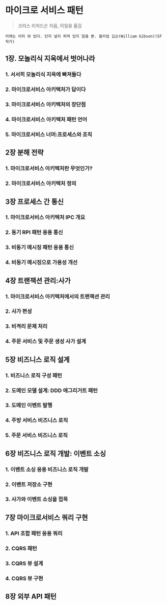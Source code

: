 # 마이크로 서비스 패턴

> 크리스 리처드슨 지음, 이일웅 옮김

`미래는 이미 와 있다. 단지 널리 퍼져 있지 않을 뿐. 윌리엄 깁슨(William Gibson)(SF 작가)`

## 1장. 모놀리식 지옥에서 벗어나라

### 1. 서서히 모놀리식 지옥에 빠져들다

### 2. 마이크로서비스 아키텍처가 답이다
### 3. 마이크로서비스 아키텍처의 장단점
### 4. 마이크로서비스 아키텍처 패턴 언어
### 5. 마이크로서비스 너머:프로세스와 조직

## 2장 분해 전략

### 1. 마이크로서비스 아키텍처란 무엇인가?
### 2. 마이크로서비스 아키텍처 정의

## 3장 프로세스 간 통신

### 1. 마이크로서비스 아키텍처 IPC 개요
### 2. 동기 RPI 패턴 응용 통신
### 3. 비동기 메시징 패턴 응용 통신
### 4. 비동기 메시징으로 가용성 개선

## 4장 트랜잭션 관리:사가

### 1. 마이크로서비스 아키텍처에서의 트랜잭션 관리
### 2. 사가 편성
### 3. 비격리 문제 처리
### 4. 주문 서비스 및 주문 생성 사가 설계

## 5장 비즈니스 로직 설계
### 1. 비즈니스 로직 구성 패턴
### 2. 도메인 모델 설계: DDD 애그리거트 패턴
### 3. 도메인 이벤트 발행
### 4. 주방 서비스 비즈니스 로직
### 5. 주문 서비스 비즈니스 로직

## 6장 비즈니스 로직 개발: 이벤트 소싱

### 1. 이벤트 소싱 응용 비즈니스 로직 개발
### 2. 이벤트 저장소 구현
### 3. 사가와 이벤트 소싱을 접목

## 7장 마이크로서비스 쿼리 구현

### 1. API 조합 패턴 응용 쿼리
### 2. CQRS 패턴
### 3. CQRS 뷰 설계
### 4. CQRS 뷰 구현

## 8장 외부 API 패턴

